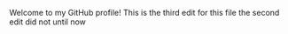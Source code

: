 Welcome to my GitHub profile!
This is the third edit for this file the second edit did not until now
